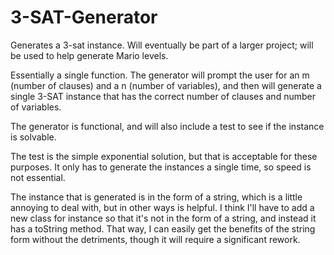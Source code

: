 # 3-SAT-Generator
Generates a 3-sat instance. Will eventually be part of a larger project; will be used to help generate Mario levels. 

Essentially a single function. The generator will prompt the user for an m (number of clauses) and a n (number of variables), and then will generate a single 3-SAT instance that has the correct number of clauses and number of variables.

The generator is functional, and will also include a test to see if the instance is solvable. 

The test is the simple exponential solution, but that is acceptable for these purposes. It only has to generate the instances a single time, so speed is not essential.

The instance that is generated is in the form of a string, which is a little annoying to deal with, but in other ways is helpful. I think I'll have to add a new class for instance so that it's not in the form of a string, and instead it has a toString method. That way, I can easily get the benefits of the string form without the detriments, though it will require a significant rework.

